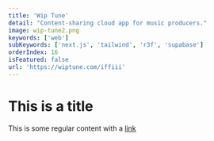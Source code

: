 ```yaml
---
title: 'Wip Tune'
detail: "Content-sharing cloud app for music producers."
image: wip-tune2.png
keywords: ['web']
subKeywords: ['next.js', 'tailwind', 'r3f', 'supabase']
orderIndex: 16
isFeatured: false
url: 'https://wiptune.com/iffiii'
---
```


# This is a title

This is some regular content with a [link](https://google.com)